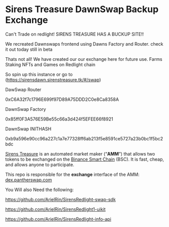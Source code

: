 # Sirens Treasure DawnSwap Backup Exchange

Can't Trade on redlight! SIRENS TREASURE HAS A BUCKUP SITE!!

We recreated Dawnswaps frontend using Dawns Factory and Router.
check it out today still in beta


Thats not all! We have created our our exchange here for future use.
Farms Staking NFTs and Games on Redlight chain

So spin up this instance or go to 
(https://sirensdawn.sirenstreasure.tk/#/swap)

DawSwap Router

0xC6A32f7c1796E699f97D89A75DDD2C0e8Ca8358A


DawnSwap Factory

0x85ff0F3A576E59Be55c66a3d424f5EFEE66f8921


DawnSwap INITHASH

0xb9a596e90cc96a227c1a7e77328ff6ab213f5e8591ce5727a23b0bc1f5bc2bdc



[Sirens Treasure](https://pantherswap.com/) is an automated market maker (“**AMM**”) that allows two tokens to be exchanged on the [Binance Smart Chain](https://www.binance.org/en/smartChain) (BSC). It is fast, cheap, and allows anyone to participate.

This repo is responsible for the **exchange** interface of the AMM: [dex.pantherswap.com](https://dex.pantherswap.com/)

You Will also Need the following:


https://github.com/ArielRin/SirensRedlight-swap-sdk


https://github.com/ArielRin/SirensRedlight1-uikit


https://github.com/ArielRin/SirensRedlight-info-api


